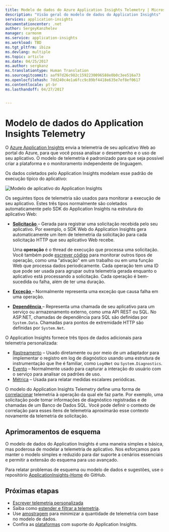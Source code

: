```yaml
---
title: Modelo de dados do Azure Application Insights Telemetry | Microsoft Docs
description: "Visão geral do modelo de dados do Application Insights"
services: application-insights
documentationcenter: .net
author: SergeyKanzhelev
manager: carmonm
ms.service: application-insights
ms.workload: TBD
ms.tgt_pltfrm: ibiza
ms.devlang: multiple
ms.topic: article
ms.date: 04/25/2017
ms.author: sergkanz
ms.translationtype: Human Translation
ms.sourcegitcommit: aaf97d26c982c1592230096588e0b0c3ee516a73
ms.openlocfilehash: 7dd240c4e1a6fcc9c89bf4418e635e7ef8ef0617
ms.contentlocale: pt-br
ms.lasthandoff: 04/27/2017


---
```

# <a name="application-insights-telemetry-data-model"></a>Modelo de dados do Application Insights Telemetry

O [Azure Application Insights](app-insights-overview.md) envia a telemetria de seu aplicativo Web ao portal do Azure, para que você possa analisar o desempenho e o uso de seu aplicativo. O modelo de telemetria é padronizado para que seja possível criar a plataforma e o monitoramento independente de linguagem. 

Os dados coletados pelo Application Insights modelam esse padrão de execução típico do aplicativo:

![Modelo de aplicativo do Application Insights](./media/application-insights-data-model/application-insights-data-model.png)

Os seguintes tipos de telemetria são usados para monitorar a execução de seu aplicativo. Estes três tipos normalmente são coletados automaticamente pelo SDK do Application Insights na estrutura do aplicativo Web:

* [**Solicitação** ](application-insights-data-model-request-telemetry.md) – Gerada para registrar uma solicitação recebida pelo seu aplicativo. Por exemplo, o SDK Web do Application Insights gera automaticamente um item de telemetria da solicitação para cada solicitação HTTP que seu aplicativo Web recebe. 

    Uma **operação** é o thread de execução que processa uma solicitação. Você também pode [escrever código](app-insights-api-custom-events-metrics.md#trackrequest) para monitorar outros tipos de operação, como uma "ativação" em um trabalho ou em uma função Web que processa dados periodicamente.  Cada operação tem uma ID que pode ser usada para agrupar outra telemetria gerada enquanto o aplicativo está processando a solicitação. Cada operação é bem-sucedida ou falha, além de ter uma duração.
* [**Exceção** ](application-insights-data-model-exception-telemetry.md) – Normalmente representa uma exceção que causa falha em uma operação.
* [**Dependência** ](application-insights-data-model-dependency-telemetry.md) – Representa uma chamada de seu aplicativo para um serviço ou armazenamento externo, como uma API REST ou SQL. No ASP.NET, chamadas de dependência para SQL são definidas por `System.Data`. Chamadas para pontos de extremidade HTTP são definidas por `System.Net`. 

O Application Insights fornece três tipos de dados adicionais para telemetria personalizada:

* [Rastreamento](application-insights-data-model-trace-telemetry.md) – Usado diretamente ou por meio de um adaptador para implementar o registro em log de diagnóstico usando uma estrutura de instrumentação que lhe é familiar, como `Log4Net` ou `System.Diagnostics`.
* [Evento](application-insights-data-model-event-telemetry.md) – Normalmente usado para capturar a interação do usuário com o serviço para analisar os padrões de uso.
* [Métrica](application-insights-data-model-metric-telemetry.md) – Usada para relatar medidas escalares periódicas.

O modelo do Application Insights Telemetry define uma forma de [correlacionar](application-insights-correlation.md) telemetria à operação da qual ele faz parte. Por exemplo, uma solicitação pode tomar informações de diagnóstico registradas e de chamadas de um Banco de Dados SQL. Você pode definir o contexto de correlação para esses itens de telemetria aproximarão esse contexto novamente da telemetria de solicitação.

## <a name="schema-improvements"></a>Aprimoramentos de esquema

O modelo de dados do Application Insights é uma maneira simples e básica, mas poderosa de modelar a telemetria de aplicativo. Nos esforçamos para manter o modelo simples e reduzido para dar suporte a cenários essenciais e permitir a extensão do esquema para uso avançado.

Para relatar problemas de esquema ou modelo de dados e sugestões, use o repositório [ApplicationInsights-Home](https://github.com/Microsoft/ApplicationInsights-Home/labels/schema) do GitHub.

## <a name="next-steps"></a>Próximas etapas

- [Escrever telemetria personalizada](app-insights-api-custom-events-metrics.md)
- Saiba como [estender e filtrar a telemetria](app-insights-api-filtering-sampling.md).
- Use [amostragem](app-insights-sampling.md) para minimizar a quantidade de telemetria com base no modelo de dados.
- Confira as [plataformas](app-insights-platforms.md) com suporte do Application Insights.

